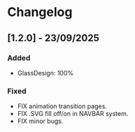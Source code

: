 # Changelog

## [1.2.0] - 23/09/2025

### Added

- GlassDesign: 100%

### Fixed

- FIX animation transition pages.
- FIX .SVG fill off/on in NAVBAR system.
- FIX minor bugs.